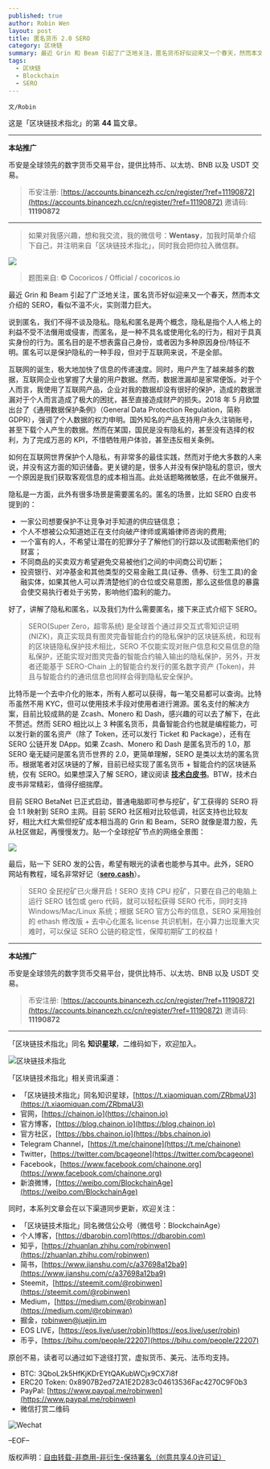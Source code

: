 ```yaml
---
published: true
author: Robin Wen
layout: post
title: 匿名货币 2.0 SERO
category: 区块链
summary: 最近 Grin 和 Beam 引起了广泛地关注，匿名货币好似迎来又一个春天，然而本文介绍的 SERO，看似不温不火，实则潜力巨大。说到匿名，我们不得不谈及隐私。隐私和匿名是两个概念，隐私是指个人人格上的利益不受不法僭用或侵害，而匿名，是一种不具名或使用化名的行为，相对于具真实身份的行为。匿名目的是不想表露自己身份，或者因为多种原因身份/特征不明。匿名可以是保护隐私的一种手段，但对于互联网来说，不是全部。最后，贴一下 SERO 发的公告，希望有眼光的读者也能参与其中。此外，SERO 网站有教程，域名非常好记（sero.cash）。
tags:
  - 区块链
  - Blockchain
  - SERO
---
```


`文/Robin`

这是「区块链技术指北」的第 **44** 篇文章。

***

**本站推广**

币安是全球领先的数字货币交易平台，提供比特币、以太坊、BNB 以及 USDT 交易。

> 币安注册: [https://accounts.binancezh.cc/cn/register/?ref=11190872](https://accounts.binancezh.cc/cn/register/?ref=11190872)
> 邀请码: **11190872**

***

> 如果对我感兴趣，想和我交流，我的微信号：**Wentasy**，加我时简单介绍下自己，并注明来自「区块链技术指北」，同时我会把你拉入微信群。

![](https://cdn.dbarobin.com/jG0sSFh.png)

> 题图来自: © Cocoricos / Official / cocoricos.io

最近 Grin 和 Beam 引起了广泛地关注，匿名货币好似迎来又一个春天，然而本文介绍的 SERO，看似不温不火，实则潜力巨大。

说到匿名，我们不得不谈及隐私。隐私和匿名是两个概念，隐私是指个人人格上的利益不受不法僭用或侵害，而匿名，是一种不具名或使用化名的行为，相对于具真实身份的行为。匿名目的是不想表露自己身份，或者因为多种原因身份/特征不明。匿名可以是保护隐私的一种手段，但对于互联网来说，不是全部。

互联网的诞生，极大地加快了信息的传递速度。同时，用户产生了越来越多的数据，互联网企业也掌握了大量的用户数据。然而，数据泄漏却是家常便饭。对于个人而言，我使用了互联网产品，企业对我的数据却没有很好的保护，造成的数据泄漏对于个人而言造成了极大的困扰，甚至直接造成财产的损失。2018 年 5 月欧盟出台了《通用数据保护条例》（General Data Protection Regulation，简称 GDPR），强调了个人数据的权力申明。国外知名的产品支持用户永久注销账号，甚至下载个人产生的数据。然而在某国，国民是没有隐私的，甚至没有选择的权利，为了完成万恶的 KPI，不惜牺牲用户体验，甚至违反相关条例。

如何在互联网世界保护个人隐私，有非常多的最佳实践，然而对于绝大多数的人来说，并没有这方面的知识储备。更关键的是，很多人并没有保护隐私的意识，很大一个原因是我们获取客观信息的成本相当高。此处话题略微敏感，在此不做展开。

隐私是一方面，此外有很多场景是需要匿名的。匿名的场景，比如 SERO 白皮书提到的：

* ⼀家公司想要保护不让竞争对手知道的供应链信息；
* 个⼈不想被公众知道她正在⽀付向破产律师或离婚律师咨询的费⽤;
* ⼀个富有的⼈，不希望让潜在的犯罪分子了解他们的行踪以及试图勒索他们的财富；
* 不同商品的买卖双方希望避免交易被他们之间的中间商公司切断；
* 投资银⾏、对冲基金和其他类型的交易⾦融⼯具(证券、债券、衍⽣⼯具)的⾦融实体，如果其他⼈可以弄清楚他们的仓位或交易意图，那么这些信息的暴露会使交易执⾏者处于劣势，影响他们盈利的能⼒。

好了，讲解了隐私和匿名，以及我们为什么需要匿名，接下来正式介绍下 SERO。

> SERO(Super Zero，超零系统) 是全球⾸个通过⾮交互式零知识证明 (NIZK)，真正实现具有图灵完备智能合约的隐私保护的区块链系统，和现有的区块链隐私保护技术相比，SERO 不仅能实现对账户信息和交易信息的隐私保护，还能实现对图灵完备的智能合约输⼊输出的隐私保护，另外，开发者还能基于 SERO-Chain 上的智能合约发⾏的匿名数字资产 (Token)，并且与智能合约的通讯信息也同样会得到隐私安全保护。

比特币是一个去中介化的账本，所有人都可以获得，每一笔交易都可以查询。比特币虽然不用 KYC，但可以使用技术手段对使用者进行溯源。匿名支付的解决方案，目前比较成熟的是 Zcash、Monero 和 Dash，感兴趣的可以去了解下，在此不赘述。然而 SERO 相比以上 3 种匿名货币，具备智能合约也就是编程能力，可以发行新的匿名资产（除了 Token，还可以发行 Ticket 和 Package），还有在 SERO 公链开发 DApp。如果 Zcash、Monero 和 Dash 是匿名货币的 1.0，那 SERO 毫无疑问是匿名货币世界的 2.0，更简单理解，SERO 是类以太坊的匿名货币。根据笔者对区块链的了解，目前已经实现了匿名货币 + 智能合约的区块链系统，仅有 SERO。如果想深入了解 SERO，建议阅读 **[技术白皮书](https://sero.cash/whitepaper-chs.html)**。BTW，技术白皮书非常精彩，值得仔细揣摩。

目前 SERO BetaNet 已正式启动，普通电脑即可参与挖矿，矿工获得的 SERO 将会 1:1 映射到 SERO 主网。目前 SERO 社区相对比较低调，社区支持也比较友好，相比大红大紫但挖矿成本相当高的 Grin 和 Beam，SERO 就像是潜力股，先从社区做起，再慢慢发力。贴一个全球挖矿节点的网络全景图：

![](https://cdn.dbarobin.com/f44Nk9G.jpg)

最后，贴一下 SERO 发的公告，希望有眼光的读者也能参与其中。此外，SERO 网站有教程，域名非常好记（**[sero.cash](https://sero.cash)**）。

> SERO 全民挖矿已火爆开启！SERO 支持 CPU 挖矿，只要在自己的电脑上运行 SERO 钱包或 gero 代码，就可以轻松获得 SERO 代币，同时支持 Windows/Mac/Linux 系统；根据 SERO 官方公布的信息，SERO 采用独创的 ethash 修改版 + 去中心化匿名 license 共识机制，在小算力出现重大灾难时，可以保证 SERO 公链的稳定性，保障初期矿工的权益！

***

**本站推广**

币安是全球领先的数字货币交易平台，提供比特币、以太坊、BNB 以及 USDT 交易。

> 币安注册: [https://accounts.binancezh.cc/cn/register/?ref=11190872](https://accounts.binancezh.cc/cn/register/?ref=11190872)
> 邀请码: **11190872**

***

「区块链技术指北」同名 **知识星球**，二维码如下，欢迎加入。

![区块链技术指北](https://cdn.dbarobin.com/RBmpxTL.jpg)

「区块链技术指北」相关资讯渠道：

* 「区块链技术指北」同名知识星球，[https://t.xiaomiquan.com/ZRbmaU3](https://t.xiaomiquan.com/ZRbmaU3)
* 官网，[https://chainon.io](https://chainon.io)
* 官方博客，[https://blog.chainon.io](https://blog.chainon.io)
* 官方社区，[https://bbs.chainon.io](https://bbs.chainon.io)
* Telegram Channel，[https://t.me/chainone](https://t.me/chainone)
* Twitter，[https://twitter.com/bcageone](https://twitter.com/bcageone)
* Facebook，[https://www.facebook.com/chainone.org](https://www.facebook.com/chainone.org)
* 新浪微博，[https://weibo.com/BlockchainAge](https://weibo.com/BlockchainAge)

同时，本系列文章会在以下渠道同步更新，欢迎关注：

* 「区块链技术指北」同名微信公众号（微信号：BlockchainAge）
* 个人博客，[https://dbarobin.com](https://dbarobin.com)
* 知乎，[https://zhuanlan.zhihu.com/robinwen](https://zhuanlan.zhihu.com/robinwen)
* 简书，[https://www.jianshu.com/c/a37698a12ba9](https://www.jianshu.com/c/a37698a12ba9)
* Steemit，[https://steemit.com/@robinwen](https://steemit.com/@robinwen)
* Medium，[https://medium.com/@robinwan](https://medium.com/@robinwan)
* 掘金，[robinwen@juejin.im](https://juejin.im/user/5673ccae60b2260ee435f89a/posts)
* EOS LIVE，[https://eos.live/user/robin](https://eos.live/user/robin)
* 币乎，[https://bihu.com/people/22207](https://bihu.com/people/22207)

原创不易，读者可以通过如下途径打赏，虚拟货币、美元、法币均支持。

* BTC: 3QboL2k5HfKjKDrEYtQAKubWCjx9CX7i8f
* ERC20 Token: 0x8907B2ed72A1E2D283c04613536Fac4270C9F0b3
* PayPal: [https://www.paypal.me/robinwen](https://www.paypal.me/robinwen)
* 微信打赏二维码

![Wechat](https://cdn.dbarobin.com/SzoNl5b.jpg)

–EOF–

版权声明：[自由转载-非商用-非衍生-保持署名（创意共享4.0许可证）](http://creativecommons.org/licenses/by-nc-nd/4.0/deed.zh)
